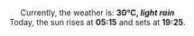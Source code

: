 <p  align="center"><br/>Currently, the weather is: <b> 30°C, <i>light rain</i></b></br>Today, the sun rises at <b>05:15</b> and sets at <b>19:25</b>.</p>